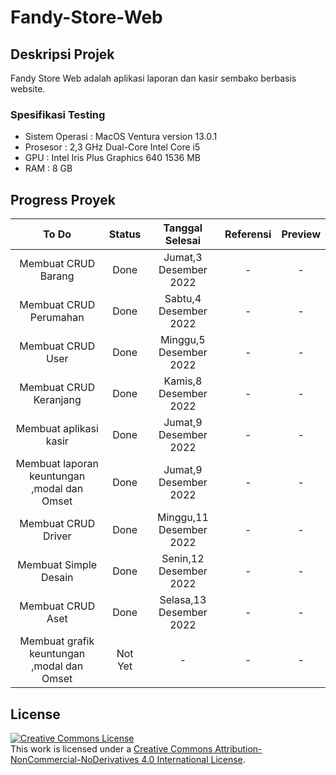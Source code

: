 # Fandy-Store-Web

## Deskripsi Projek

Fandy Store Web adalah aplikasi laporan dan kasir sembako berbasis website.

### Spesifikasi Testing

- Sistem Operasi : MacOS Ventura version 13.0.1
- Prosesor : 2,3 GHz Dual-Core Intel Core i5
- GPU : Intel Iris Plus Graphics 640 1536 MB
- RAM : 8 GB

## Progress Proyek

To Do | Status | Tanggal Selesai | Referensi | Preview
:---: | :---: | :---: | :---: |  :---: 
Membuat CRUD Barang | Done | Jumat,3 Desember 2022 | - | -
Membuat CRUD Perumahan | Done | Sabtu,4 Desember 2022 | - | -
Membuat CRUD User | Done | Minggu,5 Desember 2022 | - | -
Membuat CRUD Keranjang | Done | Kamis,8 Desember 2022 | - | -
Membuat aplikasi kasir | Done | Jumat,9 Desember 2022 | - | -
Membuat laporan keuntungan ,modal dan Omset | Done | Jumat,9 Desember 2022 | - | -
Membuat CRUD Driver | Done | Minggu,11 Desember 2022 | - | -
Membuat Simple Desain | Done | Senin,12 Desember 2022 | - | -
Membuat CRUD Aset | Done | Selasa,13 Desember 2022 | - | -
Membuat grafik keuntungan ,modal dan Omset | Not Yet | - | - | -

## License

<a rel="license" href="http://creativecommons.org/licenses/by-nc-nd/4.0/"><img alt="Creative Commons License" style="border-width:0" src="https://i.creativecommons.org/l/by-nc-nd/4.0/80x15.png" /></a><br />This work is licensed under a <a rel="license" href="http://creativecommons.org/licenses/by-nc-nd/4.0/">Creative Commons Attribution-NonCommercial-NoDerivatives 4.0 International License</a>.
